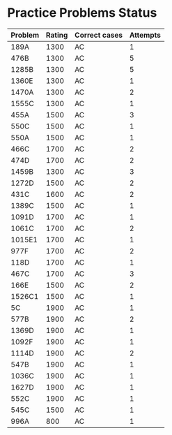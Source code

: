 # Practice Problems Status
Problem|Rating|Correct cases|Attempts
-|-|-|-
189A|1300|AC|1
476B|1300|AC|5
1285B|1300|AC|5
1360E|1300|AC|1
1470A|1300|AC|2
1555C|1300|AC|1
455A|1500|AC|3
550C|1500|AC|1
550A|1500|AC|1
466C|1700|AC|2
474D|1700|AC|2
1459B|1300|AC|3
1272D|1500|AC|2
431C|1600|AC|2
1389C|1500|AC|1
1091D|1700|AC|1
1061C|1700|AC|2
1015E1|1700|AC|1
977F|1700|AC|2
118D|1700|AC|1
467C|1700|AC|3
166E|1500|AC|2
1526C1|1500|AC|1
5C|1900|AC|1
577B|1900|AC|2
1369D|1900|AC|1
1092F|1900|AC|1
1114D|1900|AC|2
547B|1900|AC|1
1036C|1900|AC|1
1627D|1900|AC|1
552C|1900|AC|1
545C|1500|AC|1
996A|800|AC|1

